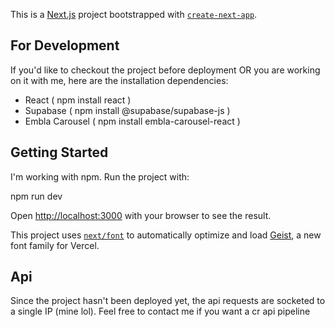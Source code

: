 This is a [Next.js](https://nextjs.org) project bootstrapped with [`create-next-app`](https://nextjs.org/docs/app/api-reference/cli/create-next-app).

## For Development

If you'd like to checkout the project before deployment OR you are working on it with me, here are the installation dependencies:
+ React ( npm install react )
+ Supabase ( npm install @supabase/supabase-js )
+ Embla Carousel ( npm install embla-carousel-react )


## Getting Started

I'm working with npm. Run the project with:

npm run dev

Open [http://localhost:3000](http://localhost:3000) with your browser to see the result.

This project uses [`next/font`](https://nextjs.org/docs/app/building-your-application/optimizing/fonts) to automatically optimize and load [Geist](https://vercel.com/font), a new font family for Vercel.

## Api

Since the project hasn't been deployed yet, the api requests are socketed to a single IP (mine lol). Feel free to contact me if you want a cr api pipeline

